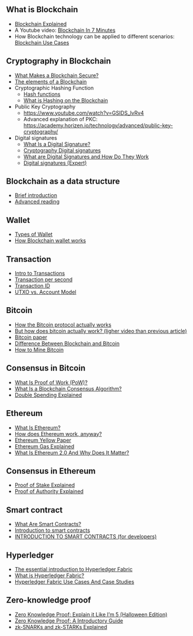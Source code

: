 ## What is Blockchain  
+ [Blockchain Explained](https://www.investopedia.com/terms/b/blockchain.asp)  
+ A Youtube video: [Blockchain In 7 Minutes](https://www.youtube.com/watch?v=yubzJw0uiE4)  
+ How Blockchain technology can be applied to different scenarios: [Blockchain Use Cases](https://academy.binance.com/en/articles/blockchain-use-cases)  

## Cryptography in Blockchain
+ [What Makes a Blockchain Secure?](https://academy.binance.com/en/articles/what-makes-a-blockchain-secure)
+ [The elements of a Blockchain](https://academy.horizen.io/technology/advanced/the-elements-of-a-blockchain/)
+ Cryptographic Hashing Function
  - [Hash functions](https://academy.horizen.io/technology/advanced/hash-functions/)
  - [What is Hashing on the Blockchain](https://www.youtube.com/watch?v=IGSB9zoSx70)
+ Public Key Cryptography
  - <https://www.youtube.com/watch?v=GSIDS_lvRv4>
  - Advanced explanation of PKC: <https://academy.horizen.io/technology/advanced/public-key-cryptography/>
+ Digital signatures
  - [What Is a Digital Signature?](https://academy.binance.com/en/articles/what-is-a-digital-signature)
  - [Cryptography Digital signatures](https://www.tutorialspoint.com/cryptography/cryptography_digital_signatures.htm)
  - [What are Digital Signatures and How Do They Work](https://www.youtube.com/watch?v=JR4_RBb8A9Q)
  - [Digital signatures (Expert)](https://academy.horizen.io/technology/expert/digital-signatures/)

## Blockchain as a data structure
+ [Brief introduction](https://medium.com/@juliomacr/blockchain-as-a-data-structure-3bd125d8ddda)
+ [Advanced reading](https://academy.horizen.io/technology/expert/blockchain-as-a-data-structure/)

## Wallet
+ [Types of Wallet](https://academy.horizen.io/technology/advanced/types-of-wallets/)
+ [How Blockchain wallet works](https://www.investopedia.com/terms/b/blockchain-wallet.asp)

## Transaction
+ [Intro to Transactions](https://academy.horizen.io/technology/beginner/intro-to-transactions/)
+ [Transaction per second](https://academy.binance.com/en/glossary/transactions-per-second-tps)
+ [Transaction ID](https://academy.binance.com/en/glossary/transaction-id)
+ [UTXO vs. Account Model](https://academy.horizen.io/technology/expert/utxo-vs-account-model/)

## Bitcoin
+ [How the Bitcoin protocol actually works](https://michaelnielsen.org/ddi/how-the-bitcoin-protocol-actually-works/)
+ [But how does bitcoin actually work? (ligher video than previous article)](https://www.youtube.com/watch?v=bBC-nXj3Ng4)
+ [Bitcoin paper](https://www.debr.io/article/21260.pdf)
+ [Difference Between Blockchain and Bitcoin](https://academy.binance.com/en/articles/difference-between-blockchain-and-bitcoin)
+ [How to Mine Bitcoin](https://academy.binance.com/en/articles/how-to-mine-bitcoin)

## Consensus in Bitcoin
+ [What Is Proof of Work (PoW)?](https://academy.binance.com/en/articles/proof-of-work-explained)
+ [What Is a Blockchain Consensus Algorithm?](https://academy.binance.com/en/articles/what-is-a-blockchain-consensus-algorithm)
+ [Double Spending Explained](https://academy.binance.com/en/articles/double-spending-explained)

## Ethereum
+ [What Is Ethereum?](https://academy.binance.com/en/articles/what-is-ethereum)
+ [How does Ethereum work, anyway?](https://preethikasireddy.medium.com/how-does-ethereum-work-anyway-22d1df506369)
+ [Ethereum Yellow Paper](https://github.com/ethereum/yellowpaper)
+ [Ethereum Gas Explained](https://ethgas.io)
+ [What Is Ethereum 2.0 And Why Does It Matter?](https://academy.binance.com/en/articles/what-is-ethereum-2-0-and-why-does-it-matter)

## Consensus in Ethereum
+ [Proof of Stake Explained](https://academy.binance.com/en/articles/proof-of-stake-explained)
+ [Proof of Authority Explained](https://academy.binance.com/en/articles/proof-of-authority-explained)

## Smart contract
+ [What Are Smart Contracts?](https://academy.binance.com/en/articles/what-are-smart-contracts)
+ [Introduction to smart contracts](https://ethereum.org/en/smart-contracts/#predictability)
+ [INTRODUCTION TO SMART CONTRACTS (for developers)](https://ethereum.org/en/developers/docs/smart-contracts/)

## Hyperledger
+ [The essential introduction to Hyperledger Fabric](https://medium.com/thecryptoelement/the-essential-guide-to-hyperledger-fabric-85a742b51c1c)
+ [What is Hyperledger Fabric?](https://www.ibm.com/topics/hyperledger)
+ [Hyperledger Fabric Use Cases And Case Studies](https://101blockchains.com/hyperledger-fabric-use-cases/)

## Zero-knowledge proof
+ [Zero Knowledge Proof: Explain it Like I’m 5 (Halloween Edition)](https://hackernoon.com/eli5-zero-knowledge-proof-78a276db9eff)
+ [Zero Knowledge Proof: A Introductory Guide](https://101blockchains.com/zero-knowledge-proof/)
+ [zk-SNARKs and zk-STARKs Explained](https://academy.binance.com/en/articles/zk-snarks-and-zk-starks-explained)
